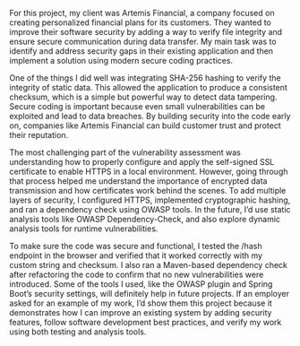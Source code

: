 For this project, my client was Artemis Financial, a company focused on creating personalized financial plans for its customers. They wanted to improve their software security by adding a way to verify file integrity and ensure secure communication during data transfer. My main task was to identify and address security gaps in their existing application and then implement a solution using modern secure coding practices.

One of the things I did well was integrating SHA-256 hashing to verify the integrity of static data. This allowed the application to produce a consistent checksum, which is a simple but powerful way to detect data tampering. Secure coding is important because even small vulnerabilities can be exploited and lead to data breaches. By building security into the code early on, companies like Artemis Financial can build customer trust and protect their reputation.

The most challenging part of the vulnerability assessment was understanding how to properly configure and apply the self-signed SSL certificate to enable HTTPS in a local environment. However, going through that process helped me understand the importance of encrypted data transmission and how certificates work behind the scenes. To add multiple layers of security, I configured HTTPS, implemented cryptographic hashing, and ran a dependency check using OWASP tools. In the future, I’d use static analysis tools like OWASP Dependency-Check, and also explore dynamic analysis tools for runtime vulnerabilities.

To make sure the code was secure and functional, I tested the /hash endpoint in the browser and verified that it worked correctly with my custom string and checksum. I also ran a Maven-based dependency check after refactoring the code to confirm that no new vulnerabilities were introduced. Some of the tools I used, like the OWASP plugin and Spring Boot’s security settings, will definitely help in future projects. If an employer asked for an example of my work, I’d show them this project because it demonstrates how I can improve an existing system by adding security features, follow software development best practices, and verify my work using both testing and analysis tools.
